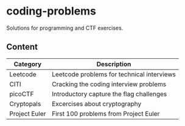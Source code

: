 # coding-problems

Solutions for programming and CTF exercises.

## Content

| Category      | Description                                |
|---------------|--------------------------------------------|
| Leetcode      | Leetcode problems for technical interviews |
| CITI          | Cracking the coding interview problems     |
| picoCTF       | Introductory capture the flag challenges   |
| Cryptopals    | Excercises about cryptography              |
| Project Euler | First 100 problems from Project Euler      |


